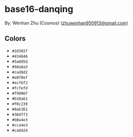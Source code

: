 # base16-danqing

By: Wenhan Zhu (Cosmos) (zhuwenhan950913@gmail.com)

## Colors

* `#2d302f`
* `#434846`
* `#5a605d`
* `#9da8a3`
* `#cad8d2`
* `#e0f0ef`
* `#ecf6f2`
* `#fcfefd`
* `#f9906f`
* `#b38a61`
* `#f0c239`
* `#8ab361`
* `#30dff3`
* `#b0a4e3`
* `#cca4e3`
* `#ca6924`

